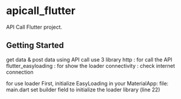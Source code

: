 # apicall_flutter

API Call Flutter project.

## Getting Started
get data & post data using API call
use 3 library
http :  for call the API
flutter_easyloading : for show the loader
connectivity : check internet connection

for use loader 
First, initialize EasyLoading in your MaterialApp:
file: main.dart 
set builder field to initialize the loader library (line 22)


